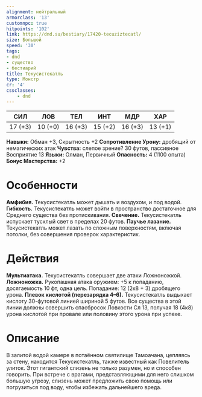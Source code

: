 ```yaml
---
alignment: нейтральный
armorclass: '13'
customnpc: true
hitpoints: '102'
link: https://dnd.su/bestiary/17420-tecuziztecatl/
size: Большой
speed: '30'
tags:
- dnd
- существо
- бестиарий
title: Текусистекатль
type: Монстр
cr: '4'
cssclasses:
    - dnd
---
```



| СИЛ | ЛОВ | ТЕЛ | ИНТ | МДР | ХАР |
|---|---|---|---|---|---|
| 17 (+3) | 10 (+0) | 16 (+3) | 15 (+2) | 16 (+3) | 13 (+1) |
**Навыки:** Обман +3, Скрытность +2
**Сопротивление Урону:** дробящий от немагических атак
**Чувства:** слепое зрение? 30 футов, пассивное Восприятие 13
**Языки:** Олман, Первичный
**Опасность:** 4 (1100 опыта)
**Бонус Мастерства:** +2


# Особенности
**Амфибия.** Текусистекатль может дышать и воздухом, и под водой.
**Гибкость.** Текусистекатль может войти в пространство достаточное для Среднего существа без протискивания.
**Свечение.** Текусистекатль испускает тусклый свет в пределах 20 футов.
**Паучье лазание.** Текусистекатль может лазать по сложным поверхностям, включая потолки, без совершения проверок характеристик.


# Действия
**Мультиатака.** Текусистекатль совершает две атаки Ложноножкой.
**Ложноножка.** Рукопашная атака оружием: +5 к попаданию, досягаемость 10 фт, одна цель. Попадание: 12 (2к8 + 3) дробящего урона.
**Плевок кислотой (перезарядка 4–6).** Текусистекатль выдыхает кислоту 30-футовой линией шириной 5 футов. Все существа в этой линии должны совершить спасбросок Ловкости Сл 13, получая 18 (4к8) урона кислотой при провале или половину этого урона при успехе.


# Описание
В залитой водой камере в потаённом святилище Тамоачана, цепляясь за стену, находится Текусистекатль, также известный как Повелитель улиток. Этот гигантский слизень не только разумен, но и способен говорить. При встрече с врагами, представляющими для него слишком большую угрозу, слизень может предложить свою помощь или погрузиться под воду, чтобы избежать дальнейшего вреда.